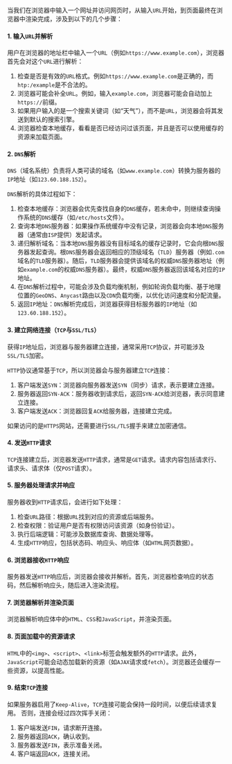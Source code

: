 当我们在浏览器中输入一个网址并访问网页时，从输入`URL`开始，到页面最终在浏览器中渲染完成，涉及到以下的几个步骤：

#### 1. 输入`URL`并解析

用户在浏览器的地址栏中输入一个`URL`（例如`https://www.example.com`），浏览器首先会对这个`URL`进行解析：

1. 检查是否是有效的`URL`格式。例如`https://www.example.com`是正确的，而`htp:/example`是不合法的。
2. 浏览器可能会补全`URL`。例如，输入`example.com`，浏览器可能会自动加上`https://`前缀。
3. 如果用户输入的是一个搜索关键词（如“天气”），而不是`URL`，浏览器会将其发送到默认的搜索引擎。
4. 浏览器检查本地缓存，看看是否已经访问过该页面，并且是否可以使用缓存的资源来加载页面。

#### 2. `DNS`解析

`DNS`（域名系统）负责将人类可读的域名（如`www.example.com`）转换为服务器的`IP`地址（如`123.60.188.152`）。

`DNS`解析的具体过程如下：

1. 检查本地缓存：浏览器会优先查找自身的`DNS`缓存，若未命中，则继续查询操作系统的`DNS`缓存（如`/etc/hosts`文件）。
2. 查询本地`DNS`服务器：如果操作系统缓存中没有记录，浏览器会向本地`DNS`服务器（通常由`ISP`提供）发起请求。
3. 递归解析域名：当本地`DNS`服务器没有目标域名的缓存记录时，它会向根`DNS`服务器发起查询。根`DNS`服务器会返回相应的顶级域名（`TLD`）服务器（例如`.com`域名的`TLD`服务器）。随后，`TLD`服务器会提供该域名的权威`DNS`服务器地址（例如`example.com`的权威`DNS`服务器）。最终，权威`DNS`服务器返回该域名对应的`IP`地址。
4. 在`DNS`解析过程中，可能会涉及负载均衡机制，例如轮询负载均衡、基于地理位置的`GeoDNS`、`Anycast`路由以及`CDN`负载均衡，以优化访问速度和分配流量。
5. 返回`IP`地址：`DNS`解析完成后，浏览器获得目标服务器的`IP`地址（如`123.60.188.152`）。

#### 3. 建立网络连接（`TCP`与`SSL/TLS`）

获得`IP`地址后，浏览器与服务器建立连接，通常采用`TCP`协议，并可能涉及`SSL/TLS`加密。

`HTTP`协议通常基于`TCP`，所以浏览器会与服务器建立`TCP`连接：

1. 客户端发送`SYN`：浏览器向服务器发送`SYN`（同步）请求，表示要建立连接。
2. 服务器返回`SYN-ACK`：服务器收到请求后，返回`SYN-ACK`给浏览器，表示同意建立连接。
3. 客户端发送`ACK`：浏览器回复`ACK`给服务器，连接建立完成。

如果访问的是`HTTPS`网站，还需要进行`SSL/TLS`握手来建立加密通信。

#### 4. 发送`HTTP`请求

`TCP`连接建立后，浏览器发送`HTTP`请求，通常是`GET`请求。请求内容包括请求行、请求头、请求体（仅`POST`请求）。

#### 5. 服务器处理请求并响应

服务器收到`HTTP`请求后，会进行如下处理：

1. 检查`URL`路径：根据`URL`找到对应的资源或后端服务。
2. 检查权限：验证用户是否有权限访问该资源（如身份验证）。
3. 执行后端逻辑：可能涉及数据库查询、数据处理等。
4. 生成`HTTP`响应，包括状态码、响应头、响应体（如`HTML`网页数据）。

#### 6. 浏览器接收`HTTP`响应

服务器发送`HTTP`响应后，浏览器会接收并解析。首先，浏览器检查响应的状态码，然后解析响应头，随后进入渲染流程。

#### 7. 浏览器解析并渲染页面

浏览器解析响应体中的`HTML`、`CSS`和`JavaScript`，并渲染页面。

#### 8. 页面加载中的资源请求

`HTML`中的`<img>`、`<script>`、`<link>`标签会触发额外的`HTTP`请求。此外，`JavaScript`可能会动态加载新的资源（如`AJAX`请求或`fetch`）。浏览器还会缓存一些资源，以提高性能。

#### 9. 结束`TCP`连接

如果服务器启用了`Keep-Alive`，`TCP`连接可能会保持一段时间，以便后续请求复用。 否则，连接会经过四次挥手关闭：

1. 客户端发送`FIN`，请求断开连接。
1. 服务器返回`ACK`，确认收到。
1. 服务器发送`FIN`，表示准备关闭。
1. 客户端返回`ACK`，连接关闭。
